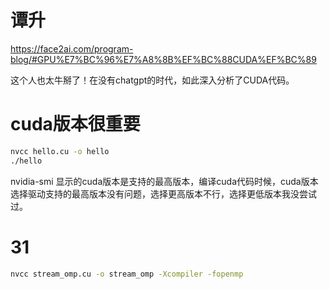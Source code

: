 # 谭升
https://face2ai.com/program-blog/#GPU%E7%BC%96%E7%A8%8B%EF%BC%88CUDA%EF%BC%89

这个人也太牛掰了！在没有chatgpt的时代，如此深入分析了CUDA代码。
# cuda版本很重要
```bash
nvcc hello.cu -o hello
./hello
```

nvidia-smi 显示的cuda版本是支持的最高版本，编译cuda代码时候，cuda版本选择驱动支持的最高版本没有问题，选择更高版本不行，选择更低版本我没尝试过。

# 31
```bash
nvcc stream_omp.cu -o stream_omp -Xcompiler -fopenmp
```